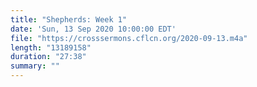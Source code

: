 ```yaml
---
title: "Shepherds: Week 1"
date: 'Sun, 13 Sep 2020 10:00:00 EDT'
file: "https://crosssermons.cflcn.org/2020-09-13.m4a"
length: "13189158"
duration: "27:38"
summary: ""
---
```

